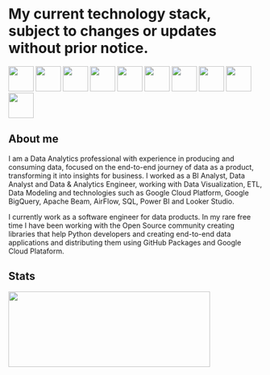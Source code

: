 # My current technology stack, subject to changes or updates without prior notice.

<img src="https://cdn.jsdelivr.net/gh/devicons/devicon@latest/icons/python/python-original-wordmark.svg" width="50" height="50"/> <img src="https://cdn.jsdelivr.net/gh/devicons/devicon@latest/icons/fastapi/fastapi-original-wordmark.svg" width="50" height="50"/> <img src="https://cdn.jsdelivr.net/gh/devicons/devicon@latest/icons/flask/flask-original-wordmark.svg" width="50" height="50"/> <img src="https://cdn.jsdelivr.net/gh/devicons/devicon@latest/icons/jupyter/jupyter-original-wordmark.svg" width="50" height="50"/> <img src="https://cdn.jsdelivr.net/gh/devicons/devicon@latest/icons/azuresqldatabase/azuresqldatabase-original.svg" width="50" height="50" /> <img src="https://cdn.jsdelivr.net/gh/devicons/devicon@latest/icons/apachespark/apachespark-original-wordmark.svg" width="50" height="50"/> <img src="https://cdn.jsdelivr.net/gh/devicons/devicon@latest/icons/apacheairflow/apacheairflow-original-wordmark.svg" width="50" height="50" /> <img src="https://cdn.jsdelivr.net/gh/devicons/devicon@latest/icons/docker/docker-original-wordmark.svg" width="50" height="50"/> <img src="https://cdn.jsdelivr.net/gh/devicons/devicon@latest/icons/googlecloud/googlecloud-original-wordmark.svg" width="50" height="50" /> <img src="https://cdn.jsdelivr.net/gh/devicons/devicon@latest/icons/github/github-original-wordmark.svg" width="50" height="50"/>

## About me          

I am a Data Analytics professional with experience in producing and consuming data, focused on the end-to-end journey of data as a product, transforming it into insights for business. I worked as a BI Analyst, Data Analyst and Data & Analytics Engineer, working with Data Visualization, ETL, Data Modeling and technologies such as Google Cloud Platform, Google BigQuery, Apache Beam, AirFlow, SQL, Power BI and Looker Studio.

I currently work as a software engineer for data products. In my rare free time I have been working with the Open Source community creating libraries that help Python developers and creating end-to-end data applications and distributing them using GitHub Packages and Google Cloud Plataform. 

## Stats
<p align="left">
  <a href="https://github.com/IvanildoBarauna/ETL-awesome-api">
    <img align="bottom" src="https://github-readme-stats.vercel.app/api?username=IvanildoBarauna&hide=stars,contribs&show=prs_merged,prs_merged_percentage&show_icons=true&theme=tokyonight&include_all_commits=true&rank_icon=percentile&hide_border=true&hide_title=true" width="400" height="150" />
 </a>
</p>
